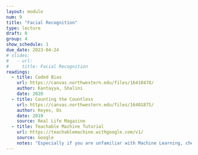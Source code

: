 ```yaml
---
layout: module
num: 9
title: "Facial Recognition"
type: lecture
draft: 0
group: 4
show_schedule: 1
due_date: 2023-04-24
# slides:
#   - url: 
#     title: Facial Recognition
readings:
  - title: Coded Bias
    url: https://canvas.northwestern.edu/files/16410478/
    author: Kantayya, Shalini
    date: 2020
  - title: Counting the Countless
    url: https://canvas.northwestern.edu/files/16401875/
    author: Keyes, Os
    date: 2019
    source: Real Life Magazine
  - title: Teachable Machine Tutorial
    url: https://teachablemachine.withgoogle.com/v1/
    source: Google
    notes: "Especially if you are unfamiliar with Machine Learning, check out this tutorial before class. We'll be doing an in-class activity based on Teachable Machine."    
---
```

